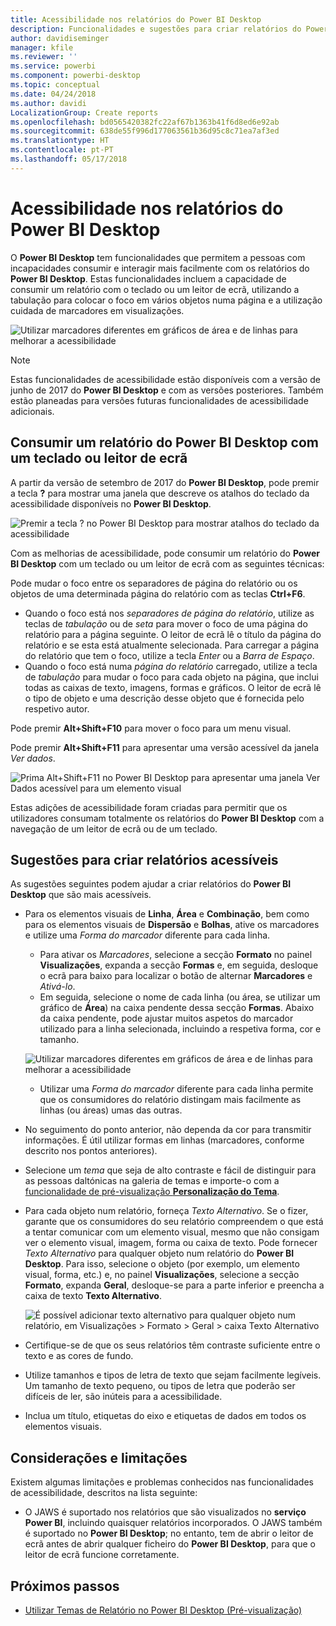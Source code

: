 ```yaml
---
title: Acessibilidade nos relatórios do Power BI Desktop
description: Funcionalidades e sugestões para criar relatórios do Power BI Desktop acessíveis
author: davidiseminger
manager: kfile
ms.reviewer: ''
ms.service: powerbi
ms.component: powerbi-desktop
ms.topic: conceptual
ms.date: 04/24/2018
ms.author: davidi
LocalizationGroup: Create reports
ms.openlocfilehash: bd0565420382fc22af67b1363b41f6d8ed6e92ab
ms.sourcegitcommit: 638de55f996d177063561b36d95c8c71ea7af3ed
ms.translationtype: HT
ms.contentlocale: pt-PT
ms.lasthandoff: 05/17/2018
---
```

# <a name="accessibility-in-power-bi-desktop-reports"></a>Acessibilidade nos relatórios do Power BI Desktop
O **Power BI Desktop** tem funcionalidades que permitem a pessoas com incapacidades consumir e interagir mais facilmente com os relatórios do **Power BI Desktop**. Estas funcionalidades incluem a capacidade de consumir um relatório com o teclado ou um leitor de ecrã, utilizando a tabulação para colocar o foco em vários objetos numa página e a utilização cuidada de marcadores em visualizações.

![Utilizar marcadores diferentes em gráficos de área e de linhas para melhorar a acessibilidade](media/desktop-accessibility/accessibility_01.png)

> [!NOTE]
> Estas funcionalidades de acessibilidade estão disponíveis com a versão de junho de 2017 do **Power BI Desktop** e com as versões posteriores. Também estão planeadas para versões futuras funcionalidades de acessibilidade adicionais.
> 
> 

## <a name="consuming-a-power-bi-desktop-report-with-a-keyboard-or-screen-reader"></a>Consumir um relatório do Power BI Desktop com um teclado ou leitor de ecrã
A partir da versão de setembro de 2017 do **Power BI Desktop**, pode premir a tecla **?** para mostrar uma janela que descreve os atalhos do teclado da acessibilidade disponíveis no **Power BI Desktop**.

![Premir a tecla ? no Power BI Desktop para mostrar atalhos do teclado da acessibilidade](media/desktop-accessibility/accessibility_03.png)

Com as melhorias de acessibilidade, pode consumir um relatório do **Power BI Desktop** com um teclado ou um leitor de ecrã com as seguintes técnicas:

Pode mudar o foco entre os separadores de página do relatório ou os objetos de uma determinada página do relatório com as teclas **Ctrl+F6**.

* Quando o foco está nos *separadores de página do relatório*, utilize as teclas de *tabulação* ou de *seta* para mover o foco de uma página do relatório para a página seguinte. O leitor de ecrã lê o título da página do relatório e se esta está atualmente selecionada. Para carregar a página do relatório que tem o foco, utilize a tecla *Enter* ou a *Barra de Espaço*.
* Quando o foco está numa *página do relatório* carregado, utilize a tecla de *tabulação* para mudar o foco para cada objeto na página, que inclui todas as caixas de texto, imagens, formas e gráficos. O leitor de ecrã lê o tipo de objeto e uma descrição desse objeto que é fornecida pelo respetivo autor. 

Pode premir **Alt+Shift+F10** para mover o foco para um menu visual.

Pode premir **Alt+Shift+F11** para apresentar uma versão acessível da janela *Ver dados*.

![Prima Alt+Shift+F11 no Power BI Desktop para apresentar uma janela Ver Dados acessível para um elemento visual](media/desktop-accessibility/accessibility_04.png)

Estas adições de acessibilidade foram criadas para permitir que os utilizadores consumam totalmente os relatórios do **Power BI Desktop** com a navegação de um leitor de ecrã ou de um teclado.

## <a name="tips-for-creating-accessible-reports"></a>Sugestões para criar relatórios acessíveis
As sugestões seguintes podem ajudar a criar relatórios do **Power BI Desktop** que são mais acessíveis.

* Para os elementos visuais de **Linha**, **Área** e **Combinação**, bem como para os elementos visuais de **Dispersão** e **Bolhas**, ative os marcadores e utilize uma *Forma do marcador* diferente para cada linha.
  
  * Para ativar os *Marcadores*, selecione a secção **Formato** no painel **Visualizações**, expanda a secção **Formas** e, em seguida, desloque o ecrã para baixo para localizar o botão de alternar **Marcadores** e *Ativá-lo*.
  * Em seguida, selecione o nome de cada linha (ou área, se utilizar um gráfico de **Área**) na caixa pendente dessa secção **Formas**. Abaixo da caixa pendente, pode ajustar muitos aspetos do marcador utilizado para a linha selecionada, incluindo a respetiva forma, cor e tamanho.
  
  ![Utilizar marcadores diferentes em gráficos de área e de linhas para melhorar a acessibilidade](media/desktop-accessibility/accessibility_01.png)
  
  * Utilizar uma *Forma do marcador* diferente para cada linha permite que os consumidores do relatório distingam mais facilmente as linhas (ou áreas) umas das outras.
* No seguimento do ponto anterior, não dependa da cor para transmitir informações. É útil utilizar formas em linhas (marcadores, conforme descrito nos pontos anteriores).
* Selecione um *tema* que seja de alto contraste e fácil de distinguir para as pessoas daltónicas na galeria de temas e importe-o com a [funcionalidade de pré-visualização **Personalização do Tema**](desktop-report-themes.md).
* Para cada objeto num relatório, forneça *Texto Alternativo*. Se o fizer, garante que os consumidores do seu relatório compreendem o que está a tentar comunicar com um elemento visual, mesmo que não consigam ver o elemento visual, imagem, forma ou caixa de texto. Pode fornecer *Texto Alternativo* para qualquer objeto num relatório do **Power BI Desktop**. Para isso, selecione o objeto (por exemplo, um elemento visual, forma, etc.) e, no painel **Visualizações**, selecione a secção **Formato**, expanda **Geral**, desloque-se para a parte inferior e preencha a caixa de texto **Texto Alternativo**.
  
  ![É possível adicionar texto alternativo para qualquer objeto num relatório, em Visualizações > Formato > Geral > caixa Texto Alternativo](media/desktop-accessibility/accessibility_02.png)
* Certifique-se de que os seus relatórios têm contraste suficiente entre o texto e as cores de fundo.
* Utilize tamanhos e tipos de letra de texto que sejam facilmente legíveis. Um tamanho de texto pequeno, ou tipos de letra que poderão ser difíceis de ler, são inúteis para a acessibilidade.
* Inclua um título, etiquetas do eixo e etiquetas de dados em todos os elementos visuais.

## <a name="considerations-and-limitations"></a>Considerações e limitações
Existem algumas limitações e problemas conhecidos nas funcionalidades de acessibilidade, descritos na lista seguinte:

* O JAWS é suportado nos relatórios que são visualizados no **serviço Power BI**, incluindo quaisquer relatórios incorporados. O JAWS também é suportado no **Power BI Desktop**; no entanto, tem de abrir o leitor de ecrã antes de abrir qualquer ficheiro do **Power BI Desktop**, para que o leitor de ecrã funcione corretamente.

## <a name="next-steps"></a>Próximos passos
* [Utilizar Temas de Relatório no Power BI Desktop (Pré-visualização)](desktop-report-themes.md)

